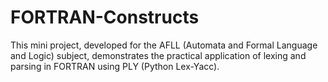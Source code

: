 # FORTRAN-Constructs
This mini project, developed for the AFLL (Automata and Formal Language and Logic) subject, demonstrates the practical application of lexing and parsing in FORTRAN using PLY (Python Lex-Yacc).
